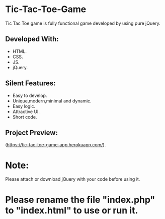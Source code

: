 # Tic-Tac-Toe-Game

Tic Tac Toe game is fully functional game developed by using pure jQuery.

## Developed With:

* HTML.
* CSS.
* JS.
* jQuery.

## Silent Features:

* Easy to develop.
* Unique,modern,minimal and dynamic.
* Easy logic.
* Attractive UI.
* Short code.

## Project Preview:

(https://tic-tac-toe-game-app.herokuapp.com/).

# Note:

Please attach or download jQuery with your code before using it.

# Please rename the file "index.php" to "index.html" to use or run it.
